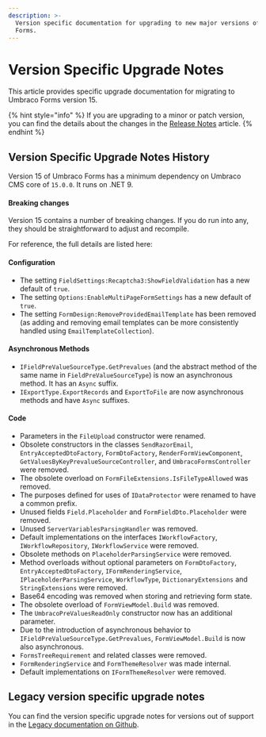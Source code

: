 ```yaml
---
description: >-
  Version specific documentation for upgrading to new major versions of Umbraco
  Forms.
---
```


# Version Specific Upgrade Notes

This article provides specific upgrade documentation for migrating to Umbraco Forms version 15.

{% hint style="info" %}
If you are upgrading to a minor or patch version, you can find the details about the changes in the [Release Notes](../release-notes.md) article.
{% endhint %}

## Version Specific Upgrade Notes History

Version 15 of Umbraco Forms has a minimum dependency on Umbraco CMS core of `15.0.0`. It runs on .NET 9.

#### **Breaking changes**

Version 15 contains a number of breaking changes. If you do run into any, they should be straightforward to adjust and recompile.

For reference, the full details are listed here:

#### **Configuration**

* The setting `FieldSettings:Recaptcha3:ShowFieldValidation` has a new default of `true`.
* The setting `Options:EnableMultiPageFormSettings` has a new default of `true`.
* The setting `FormDesign:RemoveProvidedEmailTemplate` has been removed (as adding and removing email templates can be more consistently handled using `EmailTemplateCollection`).

#### **Asynchronous Methods**

* `IFieldPreValueSourceType.GetPrevalues` (and the abstract method of the same name in `FieldPreValueSourceType`) is now an asynchronous method. It has an `Async` suffix.
* `IExportType.ExportRecords` and `ExportToFile` are now asynchronous methods and have `Async` suffixes.

#### **Code**

* Parameters in the `FileUpload` constructor were renamed.
* Obsolete constructors in the classes `SendRazorEmail`, `EntryAcceptedDtoFactory`, `FormDtoFactory`, `RenderFormViewComponent`, `GetValuesByKeyPrevalueSourceController`, and `UmbracoFormsController` were removed.
* The obsolete overload on `FormFileExtensions.IsFileTypeAllowed` was removed.
* The purposes defined for uses of `IDataProtector` were renamed to have a common prefix.
* Unused fields `Field.Placeholder` and `FormFieldDto.Placeholder` were removed.
* Unused `ServerVariablesParsingHandler` was removed.
* Default implementations on the interfaces `IWorkflowFactory`, `IWorkflowRepository`, `IWorkflowService` were removed.
* Obsolete methods on `PlaceholderParsingService` were removed.
* Method overloads without optional parameters on `FormDtoFactory`, `EntryAcceptedDtoFactory`, `IFormRenderingService`, `IPlaceholderParsingService`, `WorkflowType`, `DictionaryExtensions` and `StringExtensions` were removed.
* Base64 encoding was removed when storing and retrieving form state.
* The obsolete overload of `FormViewModel.Build` was removed.
* The `UmbracoPreValuesReadOnly` constructor now has an additional parameter.
* Due to the introduction of asynchronous behavior to `IFieldPreValueSourceType.GetPrevalues`, `FormViewModel.Build` is now also asynchronous.
* `FormsTreeRequirement` and related classes were removed.
* `FormRenderingService` and `FormThemeResolver` was made internal.
* Default implementations on `IFormThemeResolver` were removed.

## Legacy version specific upgrade notes

You can find the version specific upgrade notes for versions out of support in the [Legacy documentation on Github](https://github.com/umbraco/UmbracoDocs/blob/umbraco-eol-versions/11/umbraco-forms/installation/version-specific.md).
